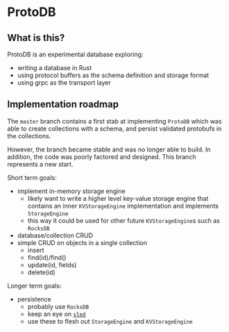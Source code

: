 ProtoDB
=======


## What is this?
ProtoDB is an experimental database exploring:
- writing a database in Rust
- using protocol buffers as the schema definition and storage format
- using grpc as the transport layer

## Implementation roadmap

The `master` branch contains a first stab at implementing `ProtoDB` which was able to create collections with a schema, and persist validated protobufs in the collections.

However, the branch became stable and was no longer able to build. In addition, the code was poorly factored and designed. This branch represents a new start.

Short term goals:
- implement in-memory storage engine
  - likely want to write a higher level key-value storage engine that contains an inner `KVStorageEngine` implementation and implements `StorageEngine`
  - this way it could be used for other future `KVStorageEngine`s such as `RocksDB`
- database/collection CRUD
- simple CRUD on objects in a single collection
  - insert
  - find(id)/find()
  - update(id, fields)
  - delete(id)

Longer term goals:
- persistence
  - probably use `RocksDB`
  - keep an eye on [`sled`](https://github.com/spacejam/sled)
  - use these to flesh out `StorageEngine` and `KVStorageEngine`

